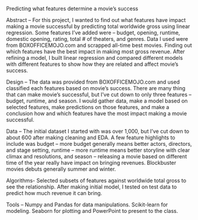 Predicting what features determine a movie’s success

Abstract – 
	For this project, I wanted to find out what features have impact making a movie successful by predicting total worldwide gross using linear regression. Some features I’ve added were – budget, opening, runtime, domestic opening, rating, total # of theaters, and genres. Data I used were from BOXOFFICEMOJO.com and scrapped all-time best movies. Finding out which features have the best impact in making most gross revenue. After refining a model, I built linear regression and compared different models with different features to show how they are related and affect movie’s success.

Design – 
	The data was provided from BOXOFFICEMOJO.com and used classified each features based on movie’s success. There are many thing that can make movie’s successful, but I’ve cut down to only three features – budget, runtime, and season. I would gather data, make a model based on selected features, make predictions on those features, and make a conclusion how and which features have the most impact making a movie successful. 

Data –
	The initial dataset I started with was over 1,000, but I’ve cut down to about 600 after making cleaning and EDA. A few feature highlights to include was budget – more budget generally means better actors, directors, and stage setting, runtime – more runtime means better storyline with clear climax and resolutions, and season – releasing a movie based on different time of the year really have impact on bringing revenues. Blockbuster movies debuts generally summer and winter. 

Algorithms- 
	Selected subsets of features against worldwide total gross to see the relationship. After making initial model, I tested on test data to predict how much revenue it can bring.

Tools – 
	Numpy and Pandas for data manipulations. Scikit-learn for modeling. Seaborn for plotting and PowerPoint to present to the class.
